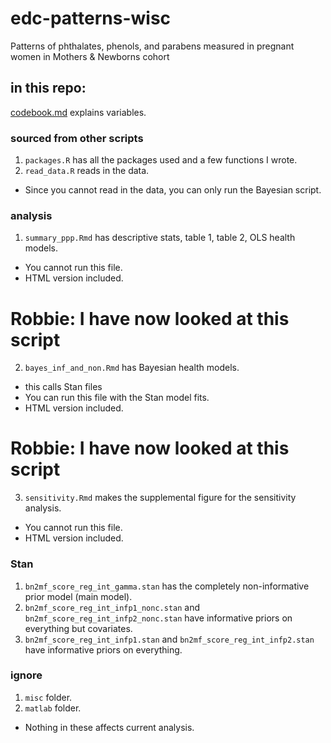 # edc-patterns-wisc
Patterns of phthalates, phenols, and parabens measured in pregnant women in Mothers &amp; Newborns cohort

## in this repo:

[codebook.md](codebook.md) explains variables.

### sourced from other scripts

1. `packages.R` has all the packages used and a few functions I wrote.  
2. `read_data.R` reads in the data.
  * Since you cannot read in the data, you can only run the Bayesian script.

### analysis 

1. `summary_ppp.Rmd` has descriptive stats, table 1, table 2, OLS health models.
  * You cannot run this file.
  * HTML version included.
  # Robbie: I have now looked at this script
2. `bayes_inf_and_non.Rmd` has Bayesian health models.
  * this calls Stan files
  * You can run this file with the Stan model fits.
  * HTML version included.
  # Robbie: I have now looked at this script
3. `sensitivity.Rmd` makes the supplemental figure for the sensitivity analysis.
  * You cannot run this file.
  * HTML version included.

### Stan

1. `bn2mf_score_reg_int_gamma.stan` has the completely non-informative prior model (main model).
2. `bn2mf_score_reg_int_infp1_nonc.stan` and `bn2mf_score_reg_int_infp2_nonc.stan` have informative priors on everything but covariates.
3. `bn2mf_score_reg_int_infp1.stan` and `bn2mf_score_reg_int_infp2.stan` have informative priors on everything.

### ignore

1. `misc` folder.
2. `matlab` folder.
* Nothing in these affects current analysis.
